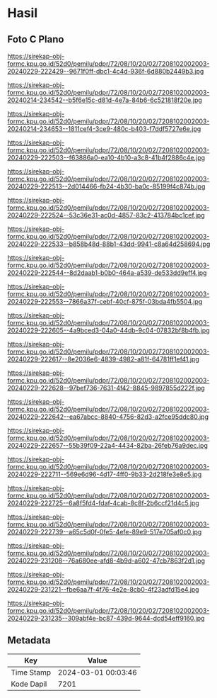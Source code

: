# Hasil

## Foto C Plano

https://sirekap-obj-formc.kpu.go.id/52d0/pemilu/pdpr/72/08/10/20/02/7208102002003-20240229-222429--9671f0ff-dbc1-4c4d-936f-6d880b2449b3.jpg

https://sirekap-obj-formc.kpu.go.id/52d0/pemilu/pdpr/72/08/10/20/02/7208102002003-20240214-234542--b5f6e15c-d81d-4e7a-84b6-6c521818f20e.jpg

https://sirekap-obj-formc.kpu.go.id/52d0/pemilu/pdpr/72/08/10/20/02/7208102002003-20240214-234653--1811cef4-3ce9-480c-b403-f7ddf5727e6e.jpg

https://sirekap-obj-formc.kpu.go.id/52d0/pemilu/pdpr/72/08/10/20/02/7208102002003-20240229-222503--f63886a0-ea10-4b10-a3c8-41b4f2886c4e.jpg

https://sirekap-obj-formc.kpu.go.id/52d0/pemilu/pdpr/72/08/10/20/02/7208102002003-20240229-222513--2d014466-fb24-4b30-ba0c-85199f4c874b.jpg

https://sirekap-obj-formc.kpu.go.id/52d0/pemilu/pdpr/72/08/10/20/02/7208102002003-20240229-222524--53c36e31-ac0d-4857-83c2-413784bc1cef.jpg

https://sirekap-obj-formc.kpu.go.id/52d0/pemilu/pdpr/72/08/10/20/02/7208102002003-20240229-222533--b858b48d-88b1-43dd-9941-c8a64d258694.jpg

https://sirekap-obj-formc.kpu.go.id/52d0/pemilu/pdpr/72/08/10/20/02/7208102002003-20240229-222544--8d2daab1-b0b0-464a-a539-de533dd9eff4.jpg

https://sirekap-obj-formc.kpu.go.id/52d0/pemilu/pdpr/72/08/10/20/02/7208102002003-20240229-222553--7866a37f-cebf-40cf-875f-03bda4fb5504.jpg

https://sirekap-obj-formc.kpu.go.id/52d0/pemilu/pdpr/72/08/10/20/02/7208102002003-20240229-222605--4a9bced3-04a0-44db-9c04-07832bf8b4fb.jpg

https://sirekap-obj-formc.kpu.go.id/52d0/pemilu/pdpr/72/08/10/20/02/7208102002003-20240229-222617--8e2036e6-4839-4982-a81f-64781ff1ef41.jpg

https://sirekap-obj-formc.kpu.go.id/52d0/pemilu/pdpr/72/08/10/20/02/7208102002003-20240229-222628--97bef736-7631-4f42-8845-9897855d222f.jpg

https://sirekap-obj-formc.kpu.go.id/52d0/pemilu/pdpr/72/08/10/20/02/7208102002003-20240229-222642--ea67abcc-8840-4756-82d3-a2fce95ddc80.jpg

https://sirekap-obj-formc.kpu.go.id/52d0/pemilu/pdpr/72/08/10/20/02/7208102002003-20240229-222657--55b39f09-22a4-4434-82ba-26feb76a9dec.jpg

https://sirekap-obj-formc.kpu.go.id/52d0/pemilu/pdpr/72/08/10/20/02/7208102002003-20240229-222711--569e6d96-4d17-4ff0-9b33-2d218fe3e8e5.jpg

https://sirekap-obj-formc.kpu.go.id/52d0/pemilu/pdpr/72/08/10/20/02/7208102002003-20240229-222725--6a8f5fd4-fdaf-4cab-8c8f-2b6ccf21d4c5.jpg

https://sirekap-obj-formc.kpu.go.id/52d0/pemilu/pdpr/72/08/10/20/02/7208102002003-20240229-222739--a65c5d0f-0fe5-4efe-89e9-517e705af0c0.jpg

https://sirekap-obj-formc.kpu.go.id/52d0/pemilu/pdpr/72/08/10/20/02/7208102002003-20240229-231208--76a680ee-afd8-4b9d-a602-47cb7863f2d1.jpg

https://sirekap-obj-formc.kpu.go.id/52d0/pemilu/pdpr/72/08/10/20/02/7208102002003-20240229-231221--fbe6aa7f-4f76-4e2e-8cb0-4f23adfd15e4.jpg

https://sirekap-obj-formc.kpu.go.id/52d0/pemilu/pdpr/72/08/10/20/02/7208102002003-20240229-231235--309abf4e-bc87-439d-9644-dcd54eff9160.jpg


## Metadata

| Key        | Value               |
| ---------- | ------------------- |
| Time Stamp | 2024-03-01 00:03:46 |
| Kode Dapil | 7201                |



